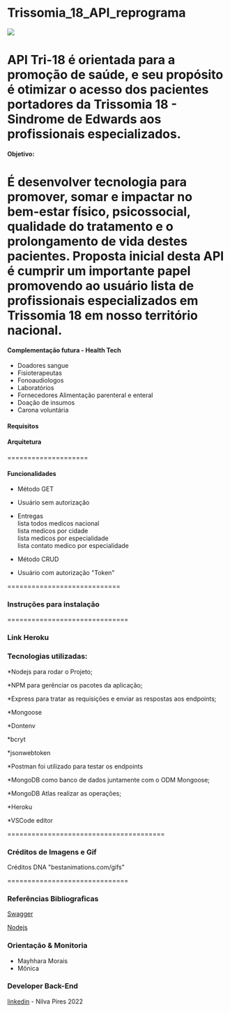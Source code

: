 # Trissomia_18_API_reprograma

<img src="https://bestanimations.com/media/dna/119356307dna-rna-chromosomes-double-helix-rotating-animated-gif-6.gif#.Ytn1axr8B_U.link">

**API Tri-18** é orientada para a promoção de saúde, e seu propósito é otimizar o acesso dos pacientes portadores da **Trissomia 18 - Sindrome de Edwards** aos profissionais especializados.
============================
#### Objetivo: 
É desenvolver tecnologia para promover, somar e impactar no bem-estar físico, psicossocial, qualidade do tratamento e o prolongamento de vida destes pacientes.
Proposta inicial desta API é cumprir um importante papel promovendo ao usuário lista de profissionais especializados em Trissomia 18 em nosso território nacional.
=======================
#### Complementação futura - Health Tech

* Doadores sangue
* Fisioterapeutas
* Fonoaudiologos
* Laboratórios
* Fornecedores Alimentação parenteral e enteral
* Doação de insumos
* Carona voluntária
#### Requisitos

#### Arquitetura


====================
#### Funcionalidades

* Método GET
* Usuário sem autorização

* Entregas                                   
lista todos medicos nacional             
lista medicos por   cidade              
lista medicos por  especialidade        
lista contato medico por especialidade

* Método CRUD 
* Usuário com autorização "Token"

 ============================
### Instruções para instalação


==============================
### Link Heroku
### Tecnologias utilizadas:
*Nodejs para rodar o Projeto;

*NPM para gerênciar os pacotes da aplicação;

*Express para tratar as requisições e enviar as respostas aos endpoints;

*Mongoose

*Dontenv

*bcryt

*jsonwebtoken

*Postman foi utilizado para testar os endpoints

*MongoDB como banco de dados juntamente com o ODM Mongoose;

*MongoDB Atlas realizar as operações;

*Heroku 

*VSCode editor 

=======================================
### Créditos de Imagens e Gif
Créditos DNA "bestanimations.com/gifs"

==============================

### Referências Bibliograficas
[Swagger](https://swagger.io/docs/)

[Nodejs](https://nodejs.org/pt-br/docs/)

### Orientação & Monitoria
* Mayhhara Morais
* Mônica 


### Developer Back-End

[linkedin](www.linkedin.com/in/nilva-pires) -  Nilva Pires   2022
